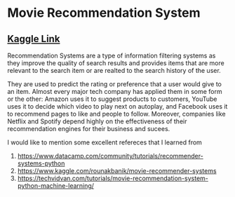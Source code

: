 # Movie Recommendation System
## [Kaggle Link]
Recommendation Systems are a type of information filtering systems as they improve the quality of search results and provides items that are more relevant to the search item or are realted to the search history of the user.
 
They are used to predict the rating or preference that a user would give to an item. Almost every major tech company has applied them in some form or the other: Amazon uses it to suggest products to customers, YouTube uses it to decide which video to play next on autoplay, and Facebook uses it to recommend pages to like and people to follow. Moreover, companies like Netflix and Spotify depend highly on the effectiveness of their recommendation engines for their business and sucees.

I would like to mention some excellent refereces that I learned from

1. https://www.datacamp.com/community/tutorials/recommender-systems-python
2. https://www.kaggle.com/rounakbanik/movie-recommender-systems
3. https://techvidvan.com/tutorials/movie-recommendation-system-python-machine-learning/

[Kaggle Link]:https://www.kaggle.com/abirpaul/movie-recommendation-system
